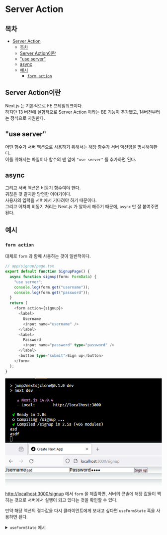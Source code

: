# Server Action

## 목차

- [Server Action](#server-action)
  - [목차](#목차)
  - [Server Action이란](#server-action이란)
  - ["use server"](#use-server)
  - [async](#async)
  - [예시](#예시)
    - [`form action`](#form-action)

## Server Action이란

Next.js 는 기본적으로 FE 프레임워크이다.  
하지만 13 버전에 실험적으로 Server Action 이라는 BE 기능이 추가됐고, 14버전부터는 정식으로 지원한다.

## "use server"

어떤 함수가 서버 액션으로 사용하기 위해서는 해당 함수가 서버 액션임을 명시해야한다.  
이를 위해서는 파일이나 함수의 맨 앞에 `"use server"` 를 추가하면 된다.

## async

그리고 서버 액션은 비동기 함수여야 한다.  
귀찮은 것 같지만 당연한 이야기이다.  
사용자의 입력을 서버에서 기다려야 하기 때문이다.  
그리고 어차피 비동기 처리는 Next.js 가 알아서 해주기 때문에, `async` 만 잘 붙여주면 된다.

## 예시

### `form action`

대체로 `form` 과 함께 사용하는 것이 일반적이다.

```ts
// app/signup/page.tsx
export default function SignupPage() {
  async function signup(form: FormData) {
    "use server";
    console.log(form.get("username"));
    console.log(form.get("password"));
  }
  return (
    <form action={signup}>
      <label>
        Username
        <input name="username" />
      </label>
      <label>
        Password
        <input name="password" type="password" />
      </label>
      <button type="submit">Sign up</button>
    </form>
  );
}
```

![Server Action Signup 페이지 예시](server-action-signup.png)

[http://localhost:3000/signup](http://localhost:3000/signup) 에서 `form` 을 제출하면, 서버의 콘솔에 해당 값들이 찍히는 것으로 서버에서 실행이 되고 있다는 것을 확인할 수 있다.

만약 해당 액션의 결과값을 다시 클라이언트에게 보내고 싶다면 `useFormState` 훅을 사용하면 된다.

<details>
  <summary><code>useFormState</code> 예시</summary>

```ts
// app/signup/actions.ts
"use server";

export interface State {
  username: string;
  password: string;
  prev?: {
    username: string;
    password: string;
  };
}

export async function signup(prevState: State, form: FormData): Promise<State> {
  const username = form.get("username") as string;
  const password = form.get("password") as string;
  delete prevState.prev;
  const prev = prevState;

  return {
    username,
    password,
    prev,
  };
}
```

```tsx
// app/signup/page.tsx
"use client";

import { useFormState } from "react-dom";
import { State, signup } from "./actions";

const initialState: State = {
  username: "",
  password: "",
};

export default function SignupPage() {
  const [state, formAction] = useFormState(signup, initialState);

  return (
    <form action={formAction}>
      <label>
        Username
        <input name="username" />
      </label>
      <label>
        Password
        <input name="password" type="password" />
      </label>
      <p>{JSON.stringify(state)}</p>
      <button type="submit">Sign up</button>
    </form>
  );
}
```

</details>
